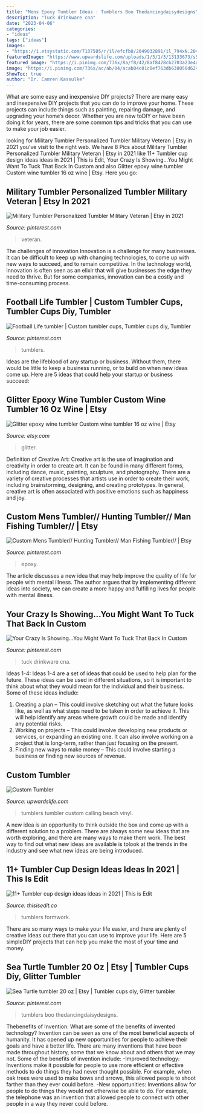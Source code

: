 ```yaml
---
title: "Mens Epoxy Tumbler Ideas : Tumblers Boo Thedancingdaisydesigns"
description: "Tuck drinkware cna"
date: "2023-04-06"
categories:
- "ideas"
tags: ["ideas"]
images:
- "https://i.etsystatic.com/7137505/r/il/efcfb8/2049032891/il_794xN.2049032891_6pov.jpg"
featuredImage: "https://www.upwardslife.com/uploads/1/3/1/3/13133673/s527901927451345781_p55_i14_w2560.jpeg"
featured_image: "https://i.pinimg.com/736x/8a/f8/42/8af8428cb2703a23e4aafe570ab9eb6c.jpg"
image: "https://i.pinimg.com/736x/ac/ab/04/acab04c01c0ef763db638050d6248f93.jpg"
ShowToc: true
author: "Dr. Camren Kassulke"
---
```



What are some easy and inexpensive DIY projects?
There are many easy and inexpensive DIY projects that you can do to improve your home. These projects can include things such as painting, repairing damage, and upgrading your home’s decor. Whether you are new toDIY or have been doing it for years, there are some common tips and tricks that you can use to make your job easier.

	

		
looking for Military Tumbler Personalized Tumbler Military Veteran | Etsy in 2021 you've visit to the right web. We have 8 Pics about Military Tumbler Personalized Tumbler Military Veteran | Etsy in 2021 like 11+ Tumbler cup design ideas ideas in 2021 | This is Edit, Your Crazy Is Showing...You Might Want To Tuck That Back In Custom and also Glitter epoxy wine tumbler Custom wine tumbler 16 oz wine | Etsy. Here you go:
		
    
## Military Tumbler Personalized Tumbler Military Veteran | Etsy In 2021

<img loading=lazy src="https://i.pinimg.com/736x/ac/ab/04/acab04c01c0ef763db638050d6248f93.jpg" onerror="this.onerror=null;this.src='https://tse2.mm.bing.net/th?id=OIP.hWiHZAune48qENqz2c5IuQHaJ3&amp;pid=15.1';" alt="Military Tumbler Personalized Tumbler Military Veteran | Etsy in 2021">

_Source: pinterest.com_

>veteran. 

	

The challenges of innovation
Innovation is a challenge for many businesses. It can be difficult to keep up with changing technologies, to come up with new ways to succeed, and to remain competitive. In the technology world, innovation is often seen as an elixir that will give businesses the edge they need to thrive. But for some companies, innovation can be a costly and time-consuming process.

    
## Football Life Tumbler | Custom Tumbler Cups, Tumbler Cups Diy, Tumbler

<img loading=lazy src="https://i.pinimg.com/736x/52/da/24/52da2486046587f401bb8d6ee3b5a8e8.jpg" onerror="this.onerror=null;this.src='https://tse4.mm.bing.net/th?id=OIP.buKB5taOU5mjVY_zqHYtCwHaJ3&amp;pid=15.1';" alt="Football Life tumbler | Custom tumbler cups, Tumbler cups diy, Tumbler">

_Source: pinterest.com_

>tumblers. 

	

Ideas are the lifeblood of any startup or business. Without them, there would be little to keep a business running, or to build on when new ideas come up. Here are 5 ideas that could help your startup or business succeed:

    
## Glitter Epoxy Wine Tumbler Custom Wine Tumbler 16 Oz Wine | Etsy

<img loading=lazy src="https://i.etsystatic.com/7137505/r/il/efcfb8/2049032891/il_794xN.2049032891_6pov.jpg" onerror="this.onerror=null;this.src='https://tse4.mm.bing.net/th?id=OIP.Lcu_fjJGCPeeU1ixwLSJWgHaJ4&amp;pid=15.1';" alt="Glitter epoxy wine tumbler Custom wine tumbler 16 oz wine | Etsy">

_Source: etsy.com_

>glitter. 

	

Definition of Creative Art:
Creative art is the use of imagination and creativity in order to create art. It can be found in many different forms, including dance, music, painting, sculpture, and photography. There are a variety of creative processes that artists use in order to create their work, including brainstorming, designing, and creating prototypes. In general, creative art is often associated with positive emotions such as happiness and joy.

    
## Custom Mens Tumbler// Hunting Tumbler// Man Fishing Tumbler// | Etsy

<img loading=lazy src="https://i.pinimg.com/736x/b7/56/09/b7560906c5b63295e6d5d0bcb14a19bf.jpg" onerror="this.onerror=null;this.src='https://tse3.mm.bing.net/th?id=OIP.rUh80tsTrHWX6a-rxdn7AAHaJQ&amp;pid=15.1';" alt="Custom Mens Tumbler// Hunting Tumbler// Man Fishing Tumbler// | Etsy">

_Source: pinterest.com_

>epoxy. 

	

The article discusses a new idea that may help improve the quality of life for people with mental illness. The author argues that by implementing different ideas into society, we can create a more happy and fulfilling lives for people with mental illness.

    
## Your Crazy Is Showing...You Might Want To Tuck That Back In Custom

<img loading=lazy src="https://i.pinimg.com/736x/cd/93/99/cd93999c855dd81128a4f76fc6773939.jpg" onerror="this.onerror=null;this.src='https://tse4.mm.bing.net/th?id=OIP.GTjragBgvYHsmq73Cz_V0QHaJ3&amp;pid=15.1';" alt="Your Crazy Is Showing...You Might Want To Tuck That Back In Custom">

_Source: pinterest.com_

>tuck drinkware cna. 

	

Ideas 1-4:
Ideas 1-4 are a set of ideas that could be used to help plan for the future. These ideas can be used in different situations, so it is important to think about what they would mean for the individual and their business. Some of these ideas include:
1. Creating a plan – This could involve sketching out what the future looks like, as well as what steps need to be taken in order to achieve it. This will help identify any areas where growth could be made and identify any potential risks. 
2. Working on projects – This could involve developing new products or services, or expanding an existing one. It can also involve working on a project that is long-term, rather than just focusing on the present. 
3. Finding new ways to make money – This could involve starting a business or finding new sources of revenue.

    
## Custom Tumbler

<img loading=lazy src="https://www.upwardslife.com/uploads/1/3/1/3/13133673/s527901927451345781_p55_i14_w2560.jpeg" onerror="this.onerror=null;this.src='https://tse3.mm.bing.net/th?id=OIP.UDLkvdwtMiFJssYHDWO3AQHaJ4&amp;pid=15.1';" alt="Custom Tumbler">

_Source: upwardslife.com_

>tumblers tumbler custom calling beach vinyl. 

	

A new idea is an opportunity to think outside the box and come up with a different solution to a problem. There are always some new ideas that are worth exploring, and there are many ways to make them work. The best way to find out what new ideas are available is tolook at the trends in the industry and see what new ideas are being introduced.

    
## 11+ Tumbler Cup Design Ideas Ideas In 2021 | This Is Edit

<img loading=lazy src="https://i.pinimg.com/originals/15/ac/f0/15acf0a64b344f113d2e3a5e0ae45719.jpg" onerror="this.onerror=null;this.src='https://tse1.mm.bing.net/th?id=OIP.KyRrUH4JH1TIjF6q9NJx4QHaJ4&amp;pid=15.1';" alt="11+ Tumbler cup design ideas ideas in 2021 | This is Edit">

_Source: thisisedit.co_

>tumblers formwork. 

	

There are so many ways to make your life easier, and there are plenty of creative ideas out there that you can use to improve your life. Here are 5 simpleDIY projects that can help you make the most of your time and money.

    
## Sea Turtle Tumbler 20 Oz | Etsy | Tumbler Cups Diy, Glitter Tumbler

<img loading=lazy src="https://i.pinimg.com/736x/8a/f8/42/8af8428cb2703a23e4aafe570ab9eb6c.jpg" onerror="this.onerror=null;this.src='https://tse1.mm.bing.net/th?id=OIP.ZwSHhNqlC_NOn2yUYBIpeAHaLU&amp;pid=15.1';" alt="Sea Turtle tumbler 20 oz | Etsy | Tumbler cups diy, Glitter tumbler">

_Source: pinterest.com_

>tumblers boo thedancingdaisydesigns. 

	

Thebenefits of Invention: What are some of the benefits of invented technology?
Invention can be seen as one of the most beneficial aspects of humanity. It has opened up new opportunities for people to achieve their goals and have a better life. There are many inventions that have been made throughout history, some that we know about and others that we may not. Some of the benefits of invention include: 
-Improved technology: Inventions make it possible for people to use more efficient or effective methods to do things they had never thought possible. For example, when oak trees were used to make bows and arrows, this allowed people to shoot farther than they ever could before. 
-New opportunities: Inventions allow for people to do things they would not otherwise be able to do. For example, the telephone was an invention that allowed people to connect with other people in a way they never could before.

